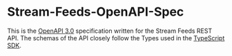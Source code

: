 # Stream-Feeds-OpenAPI-Spec
This is the [OpenAPI 3.0](https://swagger.io/specification/) specification written for the Stream Feeds REST API. The schemas of the API closely follow the Types used in the [TypeScript SDK](https://github.com/GetStream/stream-js/).